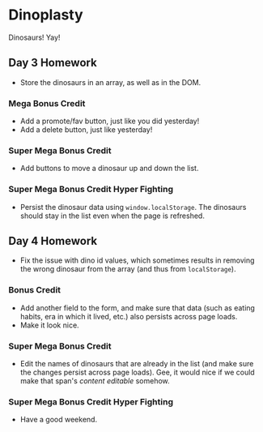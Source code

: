 # Dinoplasty

Dinosaurs! Yay!

## Day 3 Homework

* Store the dinosaurs in an array, as well as in the DOM.

### Mega Bonus Credit

* Add a promote/fav button, just like you did yesterday!
* Add a delete button, just like yesterday!

### Super Mega Bonus Credit

* Add buttons to move a dinosaur up and down the list.

### Super Mega Bonus Credit Hyper Fighting

* Persist the dinosaur data using `window.localStorage`. The dinosaurs should stay in the list even when the page is refreshed.

## Day 4 Homework

* Fix the issue with dino id values, which sometimes results in removing the wrong dinosaur from the array (and thus from `localStorage`).

### Bonus Credit

* Add another field to the form, and make sure that data (such as eating habits, era in which it lived, etc.) also persists across page loads.
* Make it look nice.

### Super Mega Bonus Credit

* Edit the names of dinosaurs that are already in the list (and make sure the changes persist across page loads). Gee, it would nice if we could make that span's _content editable_ somehow.

### Super Mega Bonus Credit Hyper Fighting

* Have a good weekend.
